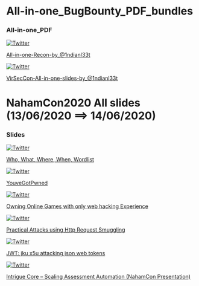 
# All-in-one_BugBounty_PDF_bundles
### All-in-one_PDF

[![Twitter](https://img.shields.io/badge/twitter-@1ndianl33t-blue.svg)](https://twitter.com/1ndianl33t)

[ All-in-one-Recon-by_@1ndianl33t ](https://drive.google.com/file/d/1uBTra6_jwhLnZALJVp9hmHaty2pBBUH2/view?usp=drivesdk)

[![Twitter](https://img.shields.io/badge/twitter-@NahamSec-blue.svg)](https://twitter.com/NahamSec)

[ VirSecCon-All-in-one-slides-by_@1ndianl33t ](https://drive.google.com/file/d/1sbqEQxOGeHeKQCh8JbAhElN6PLYBS7zZ/view?usp=drivesdk)


# NahamCon2020 All slides (13/06/2020 ==> 14/06/2020)

### Slides



[![Twitter](https://img.shields.io/badge/twitter-@TomNomNom-blue.svg)](https://twitter.com/TomNomNom)

[ Who, What, Where, When, 
Wordlist ](https://tomnomnom.com/talks/wwwww.pdf)

[![Twitter](https://img.shields.io/badge/twitter-@securinti-blue.svg)](https://twitter.com/securinti) 

[ YouveGotPwned ](https://drive.google.com/file/d/1iKL6wbp3yYwOmxEtAg1jEmuOf8RM8ty9/view)

[![Twitter](https://img.shields.io/badge/twitter-@samwcyo-blue.svg)](https://twitter.com/samwcyo) 

[ Owning Online Games with only web hacking Experience ](https://docs.google.com/presentation/d/1Wsv1TxfTw13P6rXjq8Qs8AxiO3Q9NVy0XaoU_kesyHs/mobilepresent?slide=id.g885f70f169_0_975
)

[![Twitter](https://img.shields.io/badge/twitter-@defparam-blue.svg)](https://twitter.com/defparam) 

[ Practical Attacks using Http Request Smuggling ](https://drive.google.com/file/d/1iC0972G4meFPGTmqfs8g61qat7ZYLQgf/view)

[![Twitter](https://img.shields.io/badge/twitter-@snyff-blue.svg)](https://twitter.com/snyff)

[ JWT: jku x5u attacking json web tokens ](https://www.slideshare.net/mobile/snyff/jwt-jku-x5u)

[![Twitter](https://img.shields.io/badge/twitter-@jcran-blue.svg)](https://twitter.com/jcran)

[ Intrigue Core – Scaling Assessment Automation (NahamCon Presentation) ](https://core.intrigue.io/)

